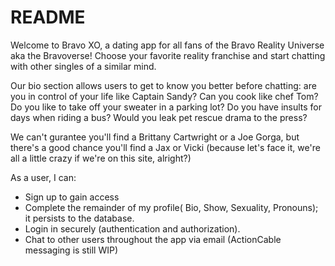 # README

Welcome to Bravo XO, a dating app for all fans of the Bravo Reality Universe aka the Bravoverse!
Choose your favorite reality franchise and start chatting with other singles of a similar mind.

Our bio section allows users to get to know you better before chatting: are you in control of your life like Captain Sandy? Can you cook like chef Tom?
Do you like to take off your sweater in a parking lot? Do you have insults for days when riding a bus? Would you leak pet rescue drama to the press?

We can't gurantee you'll find a Brittany Cartwright or a Joe Gorga, but there's a good chance you'll find a Jax or Vicki (because let's face it, we're all a little crazy if we're on this site, alright?)

As a user, I can:

* Sign up to gain access
* Complete the remainder of my profile( Bio, Show, Sexuality, Pronouns); it persists to the database.
* Login in securely (authentication and authorization).
* Chat to other users throughout the app via email (ActionCable messaging is still WIP)






